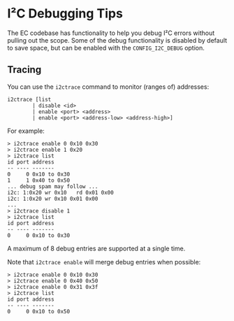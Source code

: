 # I²C Debugging Tips

The EC codebase has functionality to help you debug I²C errors without pulling
out the scope. Some of the debug functionality is disabled by default to save
space, but can be enabled with the `CONFIG_I2C_DEBUG` option.

## Tracing

You can use the `i2ctrace` command to monitor (ranges of) addresses:

```
i2ctrace [list
        | disable <id>
        | enable <port> <address>
        | enable <port> <address-low> <address-high>]
```

For example:

```
> i2ctrace enable 0 0x10 0x30
> i2ctrace enable 1 0x20
> i2ctrace list
id port address
-- ---- -------
0     0 0x10 to 0x30
1     1 0x40 to 0x50
... debug spam may follow ...
i2c: 1:0x20 wr 0x10   rd 0x01 0x00
i2c: 1:0x20 wr 0x10 0x01 0x00
...
> i2ctrace disable 1
> i2ctrace list
id port address
-- ---- -------
0     0 0x10 to 0x30
```

A maximum of 8 debug entries are supported at a single time.

Note that `i2ctrace enable` will merge debug entries when possible:

```
> i2ctrace enable 0 0x10 0x30
> i2ctrace enable 0 0x40 0x50
> i2ctrace enable 0 0x31 0x3f
> i2ctrace list
id port address
-- ---- -------
0     0 0x10 to 0x50
```
